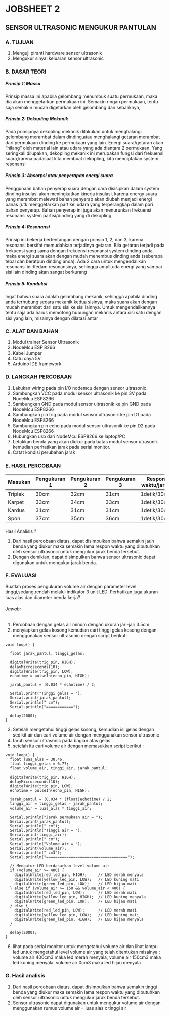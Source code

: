 # JOBSHEET 2
## SENSOR ULTRASONIC MENGUKUR PANTULAN

### A. TUJUAN

1. Menguji piranti hardware sensor ultrasonik
2. Mengukur sinyal keluaran sensor ultrasonic

### B. DASAR TEORI

##### Prinsip 1: Massa

Prinsip massa ini apabila gelombang menumbuk suatu permukaan, maka dia
akan menggetarkan permukaan ini. Semakin ringan permukaan, tentu saja semakin
mudah digetarkan oleh gelombang dan sebaliknya,

##### Prinsip 2: Dekopling Mekanik

Pada prinsipnya dekopling mekanik dilakukan untuk menghalangi gelombang
merambat dalam dinding,atau menghalangi getaran merambat dari permukaan dinding
ke permukaan yang lain. Energi suara/getaran akan “hilang” oleh material lain atau
udara yang ada diantara 2 permukaan. Yang seringkali dilupakan, dekopling mekanik
ini merupakan fungsi dari frekuensi suara,karena padasaat kita membuat dekopling,
kita menciptakan system resonansi

##### Prinsip 3: Absorpsi atau penyerapan energi suara

Penggunaan bahan penyerap suara dengan cara disisipkan dalam system
dinding insulasi akan meningkatkan kinerja insulasi, karena energy suara yang
merambat melewati bahan penyerap akan diubah menjadi energi panas (utk
menggetarkan partikel udara yang terperangkap dalam pori bahan penyerap. Bahan
penyerap ini juga akan menurunkan frekuensi resonansi system partisi/dinding
yang di dekopling.

##### Prinsip 4: Resonansi

Prinsip ini bekerja bertentangan dengan prinsip 1, 2, dan 3, karena resonansi
bersifat memudahkan terjadinya getaran. Bila getaran terjadi pada frekuensi yang sama
dengan frekuensi resonansi system dinding anda, maka energi suara akan dengan mudah
menembus dinding anda (seberapa tebal dan beratpun dinding anda). Ada 2 cara untuk
mengendalikan resonansi ini:Redam resonansinya, sehingga amplituda energi yang
sampai sisi lain dinding akan sangat berkurang

##### Prinsip 5: Konduksi

Ingat bahwa suara adalah gelombang mekanik, sehingga apabila dinding anda terhubung
secara mekanik kedua sisinya, maka suara akan dengan mudah merambat dari satu sisi ke
sisi lainnya. Untuk mengendalikannya tentu saja ada harus memotong hubungan mekanis
antara sisi satu dengan sisi yang lain, misalnya dengan dilatasi antar


### C. ALAT DAN BAHAN

1. Modul trainer Sensor Ultrasonik
2. NodeMcu ESP 8266
3. Kabel Jumper
4. Catu daya 5V
5. Arduino IDE framework

### D. LANGKAH PERCOBAAN

1. Lakukan wiring pada pin I/O nodemcu dengan sensor ultrasonic.
2. Sambungkan VCC pada modul sensor ultrasonik ke pin 3V pada NodeMcu ESP8266
3. Sambungkan GND pada modul sensor ultrasonik ke pin GND pada NodeMcu ESP8266
4. Sambungkan pin trig pada modul sensor ultrasonik ke pin D1 pada NodeMcu ESP8266
5. Sambungkan pin echo pada modul sensor ultrasonik ke pin D2 pada NodeMcu ESP8266
6. Hubungkan usb dari NodeMcu ESP8266 ke laptop/PC
7. Letakkan benda yang akan diukur pada batas modul sensor utrasonik kemudian perhatikan jarak pada serial monitor.
8. Catat kondisi perubahan jarak

### E. HASIL PERCOBAAN

| Masukan       | Pengukuran 1          | Pengukuran 2          | Pengukuran 3          | Respon waktu/jarak          |
|---------------|-----------------------|-----------------------|-----------------------|-----------------------------|
| Triplek       | 30cm                  |  32cm                 |  31cm                 |  1detik/30cm                |
| Karpet        | 33cm                  |  34cm                 |  33cm                 |  1detik/30cm                |
| Kardus        | 31cm                  |  31cm                 |  31cm                 |  1detik/30cm                |
| Spon          | 37cm                  |  35cm                 |  36cm                 |  1detik/30cm                |

Hasil Analisis ?
1.  Dari hasil percobaan diatas, dapat disimpulkan bahwa semakin jauh benda yang diukur maka semakin lama respon waktu yang dibutuhkan oleh sensor ultrasonic untuk mengukur jarak benda tersebut.
2.  Dengan demikian, dapat disimpulkan bahwa sensor ultrasonic dapat digunakan untuk mengukur jarak benda.

### F. EVALUASI

Buatlah proses pengukuran volume air dengan parameter level tinggi,sedang,rendah melalui
indikator 3 unit LED. Perhatikan juga ukuran luas alas dan diameter benda kerja? 

###### Jawab:
1. Percobaan dengan gelas air minum dengan ukuran jari-jari 3.5cm
2. menyiapkan gelas kosong kemudian cari tinggi gelas kosong dengan menggunakan sensor ultrasonic
dengan script berikut:
```
void loop() {
  
  float jarak_pantul, tinggi_gelas;

  digitalWrite(trig_pin, HIGH);
  delayMicroseconds(10);
  digitalWrite(trig_pin, LOW);
  echotime = pulseIn(echo_pin, HIGH);

  jarak_pantul = (0.034 * echotime) / 2;

  Serial.print("Tinggi gelas = ");
  Serial.print(jarak_pantul);
  Serial.println(" cm");
  Serial.println("============");

  delay(2000);
}
```
3. Setelah mengetahui tinggi gelas kosong, kemudian isi gelas dengan sedikit air dan cari volume air dengan menggunakan sensor ultrasonic
4. taruh sensor ultrasonic pada bagian atas gelas
5. setelah itu cari volume air dengan memasukkan script berikut :
```
void loop() {
  float luas_alas = 38.46;
  float tinggi_gelas = 6.77;
  float volume_air, tinggi_air, jarak_pantul;

  digitalWrite(trig_pin, HIGH);
  delayMicroseconds(10);
  digitalWrite(trig_pin, LOW);
  echotime = pulseIn(echo_pin, HIGH);

  jarak_pantul = (0.034 * (float)echotime) / 2;
  tinggi_air = tinggi_gelas - jarak_pantul;
  volume_air = luas_alas * tinggi_air;

  Serial.println("Jarak permukaan air = ");
  Serial.print(jarak_pantul);
  Serial.println(" cm");
  Serial.println("Tinggi air = ");
  Serial.print(tinggi_air);
  Serial.println(" cm");
  Serial.println("Volume air = ");
  Serial.print(volume_air);
  Serial.println(" cm3");
  Serial.println("====================================");

  // Mengatur LED berdasarkan level volume air
  if (volume_air >= 400) {
    digitalWrite(red_led_pin, HIGH);     // LED merah menyala
    digitalWrite(yellow_led_pin, LOW);   // LED kuning mati
    digitalWrite(green_led_pin, LOW);    // LED hijau mati
  } else if (volume_air >= 150 && volume_air < 400) {
    digitalWrite(red_led_pin, LOW);      // LED merah mati
    digitalWrite(yellow_led_pin, HIGH);  // LED kuning menyala
    digitalWrite(green_led_pin, LOW);    // LED hijau mati
  } else {
    digitalWrite(red_led_pin, LOW);      // LED merah mati
    digitalWrite(yellow_led_pin, LOW);   // LED kuning mati
    digitalWrite(green_led_pin, HIGH);   // LED hijau menyala
  }

  delay(2000);
}
```
6. lihat pada serial monitor untuk mengetahui volume air dan lihat lampu led untuk mengetahui level volume air yang telah ditentukan misalnya : volume air 400cm3 maka led merah menyala, volume air 150cm3 maka led kuning menyala, volume air 0cm3 maka led hijau menyala

### G. Hasil analisis
1. Dari hasil percobaan diatas, dapat disimpulkan bahwa semakin tinggi benda yang diukur maka semakin lama respon waktu yang dibutuhkan oleh sensor ultrasonic untuk mengukur jarak benda tersebut.
2. Sensor ultrasonic dapat digunakan untuk mengukur volume air dengan menggunakan rumus volume air = luas alas x tinggi air
